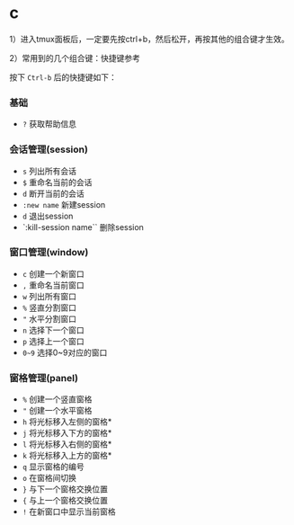 # **c**

1）进入tmux面板后，一定要先按ctrl+b，然后松开，再按其他的组合键才生效。

2）常用到的几个组合键：快捷键参考

按下 `Ctrl-b` 后的快捷键如下：

### 基础

- `?` 获取帮助信息

### 会话管理(session)

- `s` 列出所有会话
- `$` 重命名当前的会话
- `d` 断开当前的会话
- ``:new name`` 新建session
- ``d`` 退出session
- `:kill-session name`` 删除session

### 窗口管理(window)

- `c` 创建一个新窗口
- `,` 重命名当前窗口
- `w` 列出所有窗口
- `%` 竖直分割窗口
- `"` 水平分割窗口
- `n` 选择下一个窗口
- `p` 选择上一个窗口
- `0~9` 选择0~9对应的窗口

### **窗格管理**(panel)

- `%` 创建一个竖直窗格
- `"` 创建一个水平窗格
- `h` 将光标移入左侧的窗格*
- `j` 将光标移入下方的窗格*
- `l` 将光标移入右侧的窗格*
- `k` 将光标移入上方的窗格*
- `q` 显示窗格的编号
- `o` 在窗格间切换
- `}` 与下一个窗格交换位置
- `{` 与上一个窗格交换位置
- `!` 在新窗口中显示当前窗格